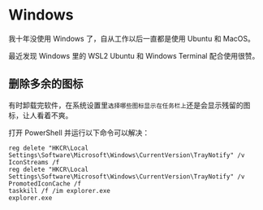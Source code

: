 # Windows

我十年没使用 Windows 了，自从工作以后一直都是使用 Ubuntu 和 MacOS。

最近发现 Windows 里的 WSL2 Ubuntu 和 Windows Terminal 配合使用很赞。


## 删除多余的图标

有时卸载完软件，在系统设置里`选择哪些图标显示在任务栏上`还是会显示残留的图标，让人看着不爽。

打开 PowerShell 并运行以下命令可以解决：

```
reg delete "HKCR\Local Settings\Software\Microsoft\Windows\CurrentVersion\TrayNotify" /v IconStreams /f
reg delete "HKCR\Local Settings\Software\Microsoft\Windows\CurrentVersion\TrayNotify" /v PromotedIconCache /f
taskkill /f /im explorer.exe
explorer.exe
```
